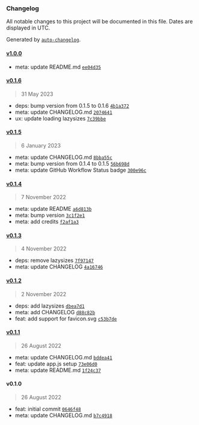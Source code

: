 ### Changelog

All notable changes to this project will be documented in this file. Dates are displayed in UTC.

Generated by [`auto-changelog`](https://github.com/CookPete/auto-changelog).

#### [v1.0.0](https://github.com/gethyas/core/compare/v0.1.6...v1.0.0)

- meta: update README.md [`ee04d35`](https://github.com/gethyas/core/commit/ee04d3583352c12c1018ce671d3858deba17a587)

#### [v0.1.6](https://github.com/gethyas/core/compare/v0.1.5...v0.1.6)

> 31 May 2023

- deps: bump version from 0.1.5 to 0.1.6 [`4b1a372`](https://github.com/gethyas/core/commit/4b1a372c8144f58746fba5a780862294e6330bb1)
- meta: update CHANGELOG.md [`2074641`](https://github.com/gethyas/core/commit/207464164916b97e40617fb4b6771029ce1a800d)
- ux: update loading lazysizes [`7c39bbe`](https://github.com/gethyas/core/commit/7c39bbe398be0036839470678254de6b3c13c957)

#### [v0.1.5](https://github.com/gethyas/core/compare/v0.1.4...v0.1.5)

> 6 January 2023

- meta: update CHANGELOG.md [`8bba55c`](https://github.com/gethyas/core/commit/8bba55c961e5b7cabdd1c384404eb34961d7340b)
- meta: bump version from 0.1.4 to 0.1.5 [`56b698d`](https://github.com/gethyas/core/commit/56b698dda8ec19e1d21d8c68f0b1a3a3f5f89918)
- meta: update GitHub Workflow Status badge [`300e96c`](https://github.com/gethyas/core/commit/300e96cabd6bcb614dde2afb2da1f57aef0f3fbd)

#### [v0.1.4](https://github.com/gethyas/core/compare/v0.1.3...v0.1.4)

> 7 November 2022

- meta: update README [`a6d813b`](https://github.com/gethyas/core/commit/a6d813bd45f4840b39102f717ce2f6ac06d49708)
- meta: bump version [`3c1f2e1`](https://github.com/gethyas/core/commit/3c1f2e10925dc62794d97e4172135eb86fab72e1)
- meta: add credits [`f2af1a3`](https://github.com/gethyas/core/commit/f2af1a3053d5af5540257d0dfd551c785cae6d8d)

#### [v0.1.3](https://github.com/gethyas/core/compare/v0.1.2...v0.1.3)

> 4 November 2022

- deps: remove lazysizes [`7f97147`](https://github.com/gethyas/core/commit/7f97147eff1729ecdc71945f96d41916de205879)
- meta: update CHANGELOG [`4a16746`](https://github.com/gethyas/core/commit/4a1674645c028e2149bb058103201120054df514)

#### [v0.1.2](https://github.com/gethyas/core/compare/v0.1.1...v0.1.2)

> 2 November 2022

- deps: add lazysizes [`dbea7d1`](https://github.com/gethyas/core/commit/dbea7d1ee12b3304a14be5571b342df5a1a857ac)
- meta: add CHANGELOG [`d88c82b`](https://github.com/gethyas/core/commit/d88c82b323acb7ac60d816359e428c8e9d79590e)
- feat: add support for favicon.svg [`c53b7de`](https://github.com/gethyas/core/commit/c53b7de43efc1422efe51f3bb83ded9c3cceff69)

#### [v0.1.1](https://github.com/gethyas/core/compare/v0.1.0...v0.1.1)

> 26 August 2022

- meta: update CHANGELOG.md [`bddea41`](https://github.com/gethyas/core/commit/bddea4137ab371926bc78a62e4c062a9b3446877)
- feat: update app.js setup [`73e06d0`](https://github.com/gethyas/core/commit/73e06d05037f55d8e543f8d9eb77a01e714c86bf)
- meta: update README.md [`1f24c37`](https://github.com/gethyas/core/commit/1f24c37e42a673531eb78e5b8a961190139d28b4)

#### v0.1.0

> 26 August 2022

- feat: initial commit [`0646f48`](https://github.com/gethyas/core/commit/0646f48839c3f49abca9f640bcc38df696f8b354)
- meta: update CHANGELOG.md [`b7c4918`](https://github.com/gethyas/core/commit/b7c49189ef0e9dad531eb8b27c25735a6b080e9b)
